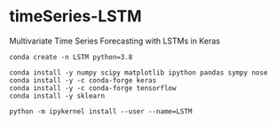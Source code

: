 # timeSeries-LSTM
Multivariate Time Series Forecasting with LSTMs in Keras


```{bash}
conda create -n LSTM python=3.8
```

```{python}
conda install -y numpy scipy matplotlib ipython pandas sympy nose
conda install -y -c conda-forge keras
conda install -y -c conda-forge tensorflow
conda install -y sklearn
```

```{bash}
python -m ipykernel install --user --name=LSTM
```
